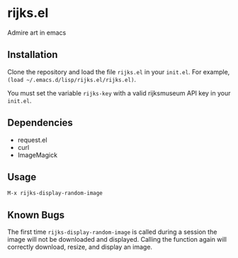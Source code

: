 # rijks.el
Admire art in emacs

## Installation

Clone the repository and load the file `rijks.el` in your `init.el`.
For example, `(load ~/.emacs.d/lisp/rijks.el/rijks.el)`.

You must set the variable `rijks-key` with a valid rijksmuseum API key in your `init.el`.

## Dependencies

- request.el
- curl
- ImageMagick

## Usage

`M-x rijks-display-random-image`

## Known Bugs

The first time `rijks-display-random-image` is called during a session the image will not be downloaded and displayed.
Calling the function again will correctly download, resize, and display an image.
